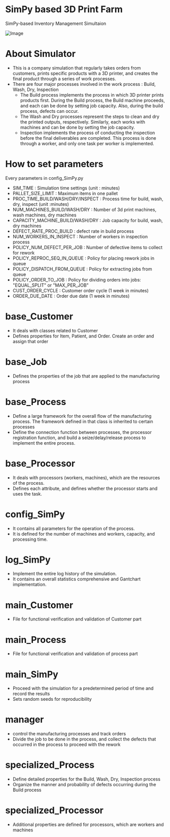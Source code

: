 # SimPy based 3D Print Farm
SimPy-based Inventory Management Simultaion

![Image](https://github.com/user-attachments/assets/266affa1-a168-4488-bb2c-05751d1fb3b5)

# About Simulator
* This is a company simulation that regularly takes orders from customers, prints specific products with a 3D printer, and creates the final product through a series of work processes.
* There are four major processes involved in the work process : Build, Wash, Dry, Inspection
    * The Build process implements the process in which 3D printer prints products first. During the Build process, the Build machine proceeds, and each can be done by setting job capacity. Also, during the build process, defects can occur.
    * The Wash and Dry processes represent the steps to clean and dry the printed outputs, respectively. Similarly, each works with machines and can be done by setting the job capacity.
    * Inspection implements the process of conducting the inspection before the final deliverables are completed. This process is done through a worker, and only one task per worker is implemented.

# How to set parameters
Every parameters in config_SimPy.py
* SIM_TIME : Simulation time settings (unit : minutes)
* PALLET_SIZE_LIMIT : Maximum items in one pallet
* PROC_TIME_BUILD/WASH/DRY/INSPECT : Process time for build, wash, dry, inspect (unit :minutes)
* NUM_MACHINES_BUILD/WASH/DRY : Number of 3d print machines, wash machines, dry machines
* CAPACITY_MACHINE_BUILD/WASH/DRY : Job capacity for build, wash, dry machines
* DEFECT_RATE_PROC_BUILD : defect rate in build process
* NUM_WORKERS_IN_INSPECT : Number of workers in inspection process
* POLICY_NUM_DEFECT_PER_JOB : Number of defective items to collect for rework
* POLICY_REPROC_SEQ_IN_QUEUE : Policy for placing rework jobs in queue
* POLICY_DISPATCH_FROM_QUEUE : Policy for extracting jobs from queue
* POLICY_ORDER_TO_JOB : Policy for dividing orders into jobs: "EQUAL_SPLIT" or "MAX_PER_JOB"
* CUST_ORDER_CYCLE : Customer order cycle (1 week in minutes)
* ORDER_DUE_DATE : Order due date (1 week in minutes)

# base_Customer
* It deals with classes related to Customer
* Defines properties for Item, Patient, and Order. Create an order and assign that order

# base_Job
* Defines the properties of the job that are applied to the manufacturing process

# base_Process
* Define a large framework for the overall flow of the manufacturing process. The framework defined in that class is inherited to certain processes
* Define the connection function between processes, the processor registration function, and build a seize/delay/release process to implement the entire process.

# base_Processor
* It deals with processors (workers, machines), which are the resources of the process.
* Defines each attribute, and defines whether the processor starts and uses the task.

# config_SimPy
* It contains all parameters for the operation of the process.
* It is defined for the number of machines and workers, capacity, and processing time.

# log_SimPy
* Implement the entire log history of the simulation.
* It contains an overall statistics comprehensive and Gantchart implementation.

# main_Customer
* File for functional verification and validation of Customer part

# main_Process
* File for functional verification and validation of process part

# main_SimPy
* Proceed with the simulation for a predetermined period of time and record the results
* Sets random seeds for reproducibility

# manager
* control the manufacturing processes and track orders
* Divide the job to be done in the process, and collect the defects that occurred in the process to proceed with the rework

# specialized_Process
* Define detailed properties for the Build, Wash, Dry, Inspection process
* Organize the manner and probability of defects occurring during the Build process

# specialized_Processor
* Additional properties are defined for processors, which are workers and machines

